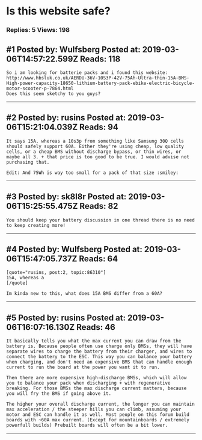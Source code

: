 # Is this website safe?

### Replies: 5 Views: 198

## \#1 Posted by: Wulfsberg Posted at: 2019-03-06T14:57:22.599Z Reads: 118

```
So i am looking for batterie packs and i found this website: http://www.hbsluk.co.uk/AERDU-36V-10S3P-42V-75Ah-Ultra-thin-15A-BMS-High-power-capacity-18650-lithium-battery-pack-ebike-electric-bicycle-motor-scooter-p-7864.html 
Does this seem sketchy to you guys?
```

---
## \#2 Posted by: rusins Posted at: 2019-03-06T15:21:04.039Z Reads: 94

```
It says 15A, whereas a 10s3p from something like Samsung 30Q cells should safely support 60A. Either they're using cheap, low quality cells, or a cheap BMS without discharge bypass, or thin wires, or maybe all 3. + that price is too good to be true. I would advise not purchasing that.

Edit: And 75Wh is way too small for a pack of that size :smiley:
```

---
## \#3 Posted by: sk8l8r Posted at: 2019-03-06T15:25:55.475Z Reads: 82

```
You should keep your battery discussion in one thread there is no need to keep creating more!
```

---
## \#4 Posted by: Wulfsberg Posted at: 2019-03-06T15:47:05.737Z Reads: 64

```
[quote="rusins, post:2, topic:86310"]
15A, whereas a
[/quote]

Im kinda new to this, what does 15A BMS differ from a 60A?
```

---
## \#5 Posted by: rusins Posted at: 2019-03-06T16:07:16.130Z Reads: 46

```
It basically tells you what the max current you can draw from the battery is. Because people often use charge only BMSs, they will have separate wires to charge the battery from their charger, and wires to connect the battery to the ESC. This way you can balance your battery when charging, and don't need an expensive BMS that can handle enough current to run the board at the power you want it to run.

Then there are more expensive high-discharge BMSs, which will allow you to balance your pack when discharging + with regenerative breaking. For those BMSs the max discharge current matters, because you will fry the BMS if going above it.

The higher your overall discharge current, the longer you can maintain max acceleration / the steeper hills you can climb, assuming your motor and ESC can handle it as well. Most people on this forum build boards with ~60A max current. (Except for mountainboards / extremely powerfull builds) Prebuilt boards will often be a bit lower.
```

---
